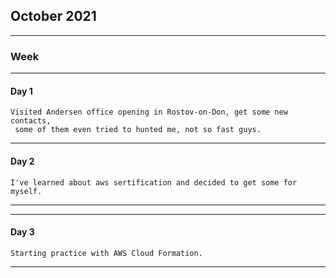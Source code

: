 
## October 2021
****
### Week 
****
#### Day 1
````
Visited Andersen office opening in Rostov-on-Don, get some new contacts,
 some of them even tried to hunted me, not so fast guys.
````
****

#### Day 2
````
I've learned about aws sertification and decided to get some for myself.
````
****
****
#### Day 3
````
Starting practice with AWS Cloud Formation.
````
****
